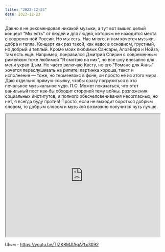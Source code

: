 ```yaml
---
title: "2023-12-23"
date: 2023-12-23
---
```

Давно я не рекомендовал никакой музыки, а тут вот вышел целый концерт "Мы есть" от людей и для людей, которым не находится места в современной России. Но мы есть. Нас много, и нам хочется музыки, добра и тепла. Концерт как раз такой, как надо: в основном, грустный, но добрый и теплый.
Кроме моих любимых Сансары, АлоэВера и Нойза, там есть еще. Например, понравился Дмитрий Спирин с современным римейком тоже любимой "Я смотрю на них", но все шоу внезапно для меня украл Шым. Не часто включаю Касту, но его "Романс для Анны" хочется переслушивать на рипите: картинка хороша, текст и исполнение — тоже, но терменвокс в фоне, он просто не из этого мира. Даю отдельно прямую ссылку, чтобы сразу погрузиться в это печальное музыкальное чудо.
П.С. Может показаться, что этот ванильный пост как-бы обходит стороной тему войны, разложения социальных институтов, и полного обесчеловечивания несогласных, но нет, я всегда буду против! Просто, если не выходит бороться добрым словом, то добрым словом и музыкой возможно получится чуть лучше.

<iframe src="https://www.youtube.com/embed/TIZK8MJlAqA?feature=oembed" width="100%" height="400"></iframe>

Шым - https://youtu.be/TIZK8MJlAqA?t=3092
